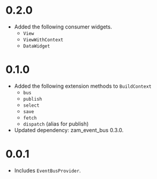 # 0.2.0
- Added the following consumer widgets.
	- `View`
	- `ViewWithContext`
	- `DataWidget`

# 0.1.0
- Added the following extension methods to `BuildContext`
	- `bus`
	- `publish`
	- `select`
	- `save`
	- `fetch`
	- `dispatch` (alias for publish)
- Updated dependency: zam_event_bus 0.3.0.

# 0.0.1
- Includes `EventBusProvider`.
